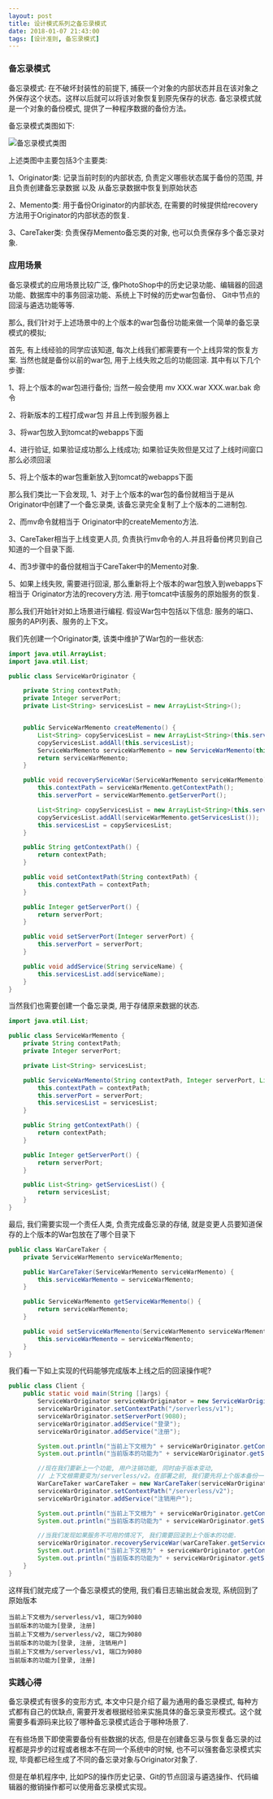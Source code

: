 ```yaml
---
layout: post
title: 设计模式系列之备忘录模式
date: 2018-01-07 21:43:00
tags: [设计准则, 备忘录模式]
---
```


### 备忘录模式

备忘录模式: 在不破坏封装性的前提下, 捕获一个对象的内部状态并且在该对象之外保存这个状态。这样以后就可以将该对象恢复到原先保存的状态. 备忘录模式就是一个对象的备份模式, 提供了一种程序数据的备份方法。

备忘录模式类图如下:

![备忘录模式类图](/assets/images/2018-01-07-design-pattern-memento.png)

上述类图中主要包括3个主要类:

1、Originator类: 记录当前时刻的内部状态, 负责定义哪些状态属于备份的范围, 并且负责创建备忘录数据 以及 从备忘录数据中恢复到原始状态

2、Memento类: 用于备份Originator的内部状态, 在需要的时候提供给recovery方法用于Originator的内部状态的恢复.

3、CareTaker类: 负责保存Memento备忘类的对象, 也可以负责保存多个备忘录对象.

### 应用场景

备忘录模式的应用场景比较广泛, 像PhotoShop中的历史记录功能、编辑器的回退功能、数据库中的事务回滚功能、系统上下时候的历史war包备份、 Git中节点的回滚与遴选功能等等.

那么, 我们针对于上述场景中的上个版本的war包备份功能来做一个简单的备忘录模式的模拟;

首先, 有上线经验的同学应该知道, 每次上线我们都需要有一个上线异常的恢复方案. 当然也就是备份以前的war包, 用于上线失败之后的功能回滚. 其中有以下几个步骤:

1、将上个版本的war包进行备份; 当然一般会使用 mv XXX.war XXX.war.bak 命令

2、将新版本的工程打成war包 并且上传到服务器上

3、将war包放入到tomcat的webapps下面

4、进行验证, 如果验证成功那么上线成功; 如果验证失败但是又过了上线时间窗口那么必须回滚

5、将上个版本的war包重新放入到tomcat的webapps下面

那么我们类比一下会发现, 
1、对于上个版本的war包的备份就相当于是从Originator中创建了一个备忘录类, 该备忘录完全复制了上个版本的二进制包. 

2、而mv命令就相当于 Originator中的createMemento方法. 

3、CareTaker相当于上线变更人员, 负责执行mv命令的人.并且将备份拷贝到自己知道的一个目录下面. 

4、而3步骤中的备份就相当于CareTaker中的Memento对象.

5、如果上线失败, 需要进行回滚, 那么重新将上个版本的war包放入到webapps下相当于 Originator方法的recovery方法. 用于tomcat中该服务的原始服务的恢复.

那么我们开始针对如上场景进行编程. 假设War包中包括以下信息: 服务的端口、服务的API列表、服务的上下文。

我们先创建一个Originator类, 该类中维护了War包的一些状态:

```java
import java.util.ArrayList;
import java.util.List;

public class ServiceWarOriginator {

    private String contextPath;
    private Integer serverPort;
    private List<String> servicesList = new ArrayList<String>();


    public ServiceWarMemento createMemento() {
        List<String> copyServicesList = new ArrayList<String>(this.servicesList.size());
        copyServicesList.addAll(this.servicesList);
        ServiceWarMemento serviceWarMemento = new ServiceWarMemento(this.contextPath, this.serverPort, copyServicesList);
        return serviceWarMemento;
    }

    public void recoveryServiceWar(ServiceWarMemento serviceWarMemento) {
        this.contextPath = serviceWarMemento.getContextPath();
        this.serverPort = serviceWarMemento.getServerPort();

        List<String> copyServicesList = new ArrayList<String>(this.servicesList.size());
        copyServicesList.addAll(serviceWarMemento.getServicesList());
        this.servicesList = copyServicesList;
    }

    public String getContextPath() {
        return contextPath;
    }

    public void setContextPath(String contextPath) {
        this.contextPath = contextPath;
    }

    public Integer getServerPort() {
        return serverPort;
    }

    public void setServerPort(Integer serverPort) {
        this.serverPort = serverPort;
    }

    public void addService(String serviceName) {
        this.servicesList.add(serviceName);
    }
}
```

当然我们也需要创建一个备忘录类, 用于存储原来数据的状态.

```java
import java.util.List;

public class ServiceWarMemento {
    private String contextPath;
    private Integer serverPort;

    private List<String> servicesList;

    public ServiceWarMemento(String contextPath, Integer serverPort, List<String> servicesList) {
        this.contextPath = contextPath;
        this.serverPort = serverPort;
        this.servicesList = servicesList;
    }

    public String getContextPath() {
        return contextPath;
    }

    public Integer getServerPort() {
        return serverPort;
    }

    public List<String> getServicesList() {
        return servicesList;
    }
}
```

最后, 我们需要实现一个责任人类, 负责完成备忘录的存储, 就是变更人员要知道保存的上个版本的War包放在了哪个目录下

```java
public class WarCareTaker {
    private ServiceWarMemento serviceWarMemento;

    public WarCareTaker(ServiceWarMemento serviceWarMemento) {
        this.serviceWarMemento = serviceWarMemento;
    }

    public ServiceWarMemento getServiceWarMemento() {
        return serviceWarMemento;
    }

    public void setServiceWarMemento(ServiceWarMemento serviceWarMemento) {
        this.serviceWarMemento = serviceWarMemento;
    }
}
```

我们看一下如上实现的代码能够完成版本上线之后的回滚操作呢?

```java
public class Client {
    public static void main(String []args) {
        ServiceWarOriginator serviceWarOriginator = new ServiceWarOriginator();
        serviceWarOriginator.setContextPath("/serverless/v1");
        serviceWarOriginator.setServerPort(9080);
        serviceWarOriginator.addService("登录");
        serviceWarOriginator.addService("注册");

        System.out.println("当前上下文根为" + serviceWarOriginator.getContextPath() + ", 端口为" + serviceWarOriginator.getServerPort());
        System.out.println("当前版本的功能为" + serviceWarOriginator.getServices());

        //现在我们要新上一个功能, 用户注销功能, 同时由于版本变动,
        // 上下文根需要变为/serverless/v2。在部署之前, 我们要先将上个版本备份一下
        WarCareTaker warCareTaker = new WarCareTaker(serviceWarOriginator.createMemento());
        serviceWarOriginator.setContextPath("/serverless/v2");
        serviceWarOriginator.addService("注销用户");

        System.out.println("当前上下文根为" + serviceWarOriginator.getContextPath() + ", 端口为" + serviceWarOriginator.getServerPort());
        System.out.println("当前版本的功能为" + serviceWarOriginator.getServices());

        //当我们发现如果服务不可用的情况下, 我们需要回滚到上个版本的功能.
        serviceWarOriginator.recoveryServiceWar(warCareTaker.getServiceWarMemento());
        System.out.println("当前上下文根为" + serviceWarOriginator.getContextPath() + ", 端口为" + serviceWarOriginator.getServerPort());
        System.out.println("当前版本的功能为" + serviceWarOriginator.getServices());
    }
}
```

这样我们就完成了一个备忘录模式的使用, 我们看日志输出就会发现, 系统回到了原始版本

```
当前上下文根为/serverless/v1, 端口为9080
当前版本的功能为[登录, 注册]
当前上下文根为/serverless/v2, 端口为9080
当前版本的功能为[登录, 注册, 注销用户]
当前上下文根为/serverless/v1, 端口为9080
当前版本的功能为[登录, 注册]
```

### 实践心得

备忘录模式有很多的变形方式, 本文中只是介绍了最为通用的备忘录模式, 每种方式都有自己的优缺点, 需要开发者根据经验来实施具体的备忘录变形模式。这个就需要多看源码来比较了哪种备忘录模式适合于哪种场景了.

在有些场景下即使需要备份有些数据的状态, 但是在创建备忘录与恢复备忘录的过程都是异步的过程或者根本不在同一个系统中的时候, 也不可以强套备忘录模式实现, 毕竟都已经生成了不同的备忘录对象与Originator对象了.

但是在单机程序中, 比如PS的操作历史记录、Git的节点回滚与遴选操作、代码编辑器的撤销操作都可以使用备忘录模式实现。